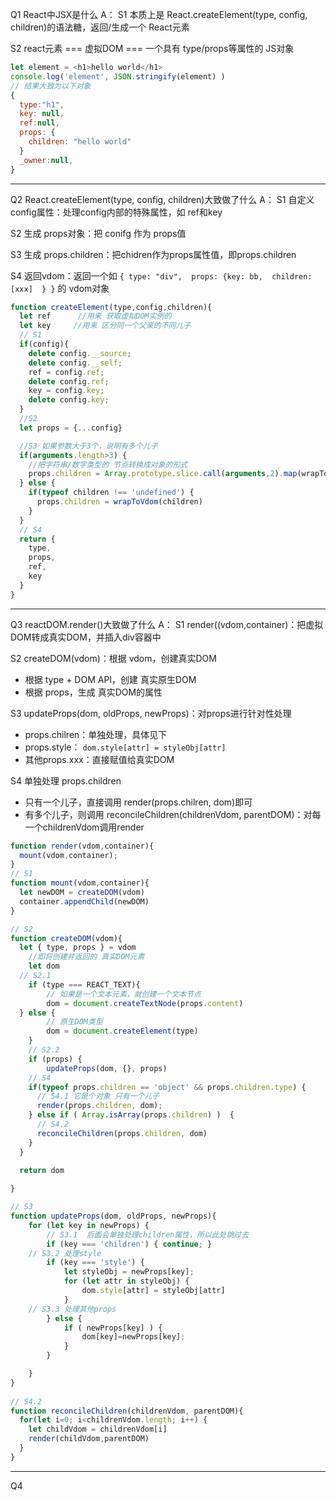 
Q1 React中JSX是什么
A：
S1 本质上是 React.createElement(type, config, children)的语法糖，返回/生成一个 React元素

S2 react元素 === 虚拟DOM === 一个具有 type/props等属性的 JS对象

```js
let element = <h1>hello world</h1>
console.log('element', JSON.stringify(element) )
// 结果大致为以下对象
{
  type:"h1",
  key: null,
  ref:null,
  props: {
    children: "hello world"
  }
  _owner:null,
}
```

------
Q2 React.createElement(type, config, children)大致做了什么
A：
S1 自定义config属性：处理config内部的特殊属性，如 ref和key

S2 生成 props对象：把 conifg 作为 props值

S3 生成 props.children：把chidren作为props属性值，即props.children

S4 返回vdom：返回一个如  `{ type: "div",  props: {key: bb,  children: [xxx]  } }` 的 vdom对象

```js
function createElement(type,config,children){
  let ref      //用来 获取虚拟DOM实例的
  let key     //用来 区分同一个父亲的不同儿子
  // S1
  if(config){
    delete config.__source;
    delete config.__self;
    ref = config.ref;
    delete config.ref;
    key = config.key;
    delete config.key;
  }
  //S2 
  let props = {...config}   

  //S3 如果参数大于3个，说明有多个儿子
  if(arguments.length>3) {
    //把字符串/数字类型的 节点转换成对象的形式
    props.children = Array.prototype.slice.call(arguments,2).map(wrapToVdom)
  } else {
    if(typeof children !== 'undefined') {
      props.children = wrapToVdom(children)
    }
  }
  // S4
  return {
    type,
    props,
    ref,
    key
  }
}
```

------
Q3 reactDOM.render()大致做了什么
A：
S1 render((vdom,container)：把虚拟DOM转成真实DOM，并插入div容器中

S2 createDOM(vdom)：根据 vdom，创建真实DOM
  - 根据 type + DOM API，创建 真实原生DOM
  - 根据 props，生成 真实DOM的属性

S3 updateProps(dom, oldProps, newProps)：对props进行针对性处理
  - props.chilren：单独处理，具体见下
  - props.style：	`dom.style[attr] = styleObj[attr]`
  - 其他props.xxx：直接赋值给真实DOM

S4 单独处理 props.children
  - 只有一个儿子，直接调用 render(props.chilren, dom)即可
  - 有多个儿子，则调用 reconcileChildren(childrenVdom, parentDOM)：对每一个childrenVdom调用render


```js
function render(vdom,container){
  mount(vdom,container);
}
// S1
function mount(vdom,container){
  let newDOM = createDOM(vdom)
  container.appendChild(newDOM) 
}

// S2
function createDOM(vdom){
  let { type, props } = vdom
	//即将创建并返回的 真实DOM元素
	let dom  
  // S2.1
	if (type === REACT_TEXT){
		// 如果是一个文本元素，就创建一个文本节点
		dom = document.createTextNode(props.content)
  } else {
		// 原生DOM类型
		dom = document.createElement(type) 
	}
	// S2.2 
	if (props) {
		updateProps(dom, {}, props)
    // S4
    if(typeof props.children == 'object' && props.children.type) {
      // S4.1 它是个对象 只有一个儿子
      render(props.children, dom);
    } else if ( Array.isArray(props.children) )  {
      // S4.2
      reconcileChildren(props.children, dom)
    }
  }

  return dom
 
}

// S3
function updateProps(dom, oldProps, newProps){
	for (let key in newProps) {
		// S3.1  后面会单独处理children属性，所以此处跳过去
		if (key === 'children') { continue; }
    // S3.2 处理style
		if (key === 'style') {
			let styleObj = newProps[key];
			for (let attr in styleObj) {
				dom.style[attr] = styleObj[attr]
			}
    // S3.3 处理其他props
		} else {
			if ( newProps[key] ) {
				dom[key]=newProps[key];
			}
		}

	}
}
 
// S4.2 
function reconcileChildren(childrenVdom, parentDOM){
  for(let i=0; i<childrenVdom.length; i++) {
    let childVdom = childrenVdom[i]
    render(childVdom,parentDOM)
  }
}

```

-----
Q4